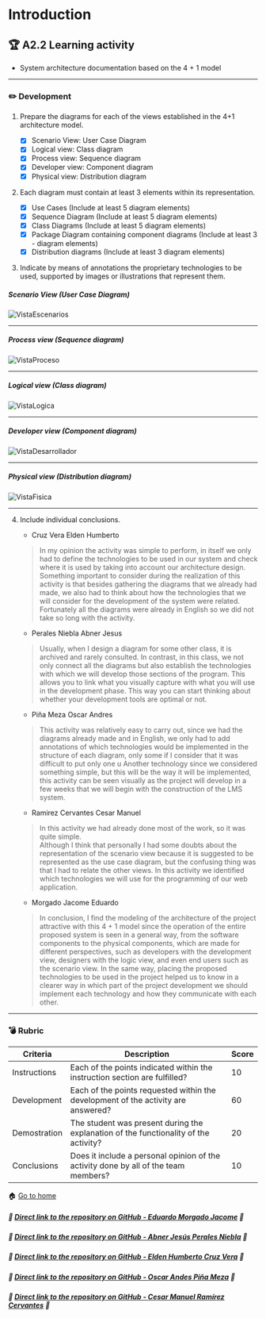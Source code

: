# Introduction

## :trophy: A2.2 Learning activity

- System architecture documentation based on the 4 + 1 model

___

### :pencil2: Development

1. Prepare the diagrams for each of the views established in the 4+1 architecture model.

    - [x] Scenario View: User Case Diagram
    - [x] Logical view: Class diagram
    - [x] Process view: Sequence diagram
    - [x] Developer view: Component diagram
    - [x] Physical view: Distribution diagram

2. Each diagram must contain at least 3 elements within its representation.

   - [x] Use Cases (Include at least 5 diagram elements)
   - [x] Sequence Diagram (Include at least 5 diagram elements)
   - [x] Class Diagrams (Include at least 5 diagram elements)
   - [x] Package Diagram containing component diagrams (Include at least 3 - diagram elements)
   - [x] Distribution diagrams (Include at least 3 diagram elements)
   
3. Indicate by means of annotations the proprietary technologies to be used, supported by images or illustrations that represent them.
##### Scenario View (User Case Diagram)
![VistaEscenarios](../img/VistaEscenariosIngles.drawio.png)

---
##### Process view (Sequence diagram)
![VistaProceso](../img/VistaProcesoIngles.drawio.png)

---
##### Logical view (Class diagram)
![VistaLogica](../img/VistaLogicaIngles.drawio.png)

---
##### Developer view (Component diagram)
![VistaDesarrollador](../img/VistaDesarrolladorIngles.drawio.png)

---
##### Physical view (Distribution diagram)
![VistaFisica](../img/VistaFisicaIngles.drawio.png)

---

4. Include individual conclusions.

    - Cruz Vera Elden Humberto
    > In my opinion the activity was simple to perform, in itself we only had to define the technologies to be used in our system and check where it is used by taking into account our architecture design. Something important to consider during the realization of this activity is that besides gathering the diagrams that we already had made, we also had to think about how the technologies that we will consider for the development of the system were related. Fortunately all the diagrams were already in English so we did not take so long with the activity.

    - Perales Niebla Abner Jesus
    > Usually, when I design a diagram for some other class, it is archived and rarely consulted. In contrast, in this class, we not only connect all the diagrams but also establish the technologies with which we will develop those sections of the program. This allows you to link what you visually capture with what you will use in the development phase. This way you can start thinking about whether your development tools are optimal or not.

    - Piña Meza Oscar Andres
    > This activity was relatively easy to carry out, since we had the diagrams already made and in English, we only had to add annotations of which technologies would be implemented in the structure of each diagram, only some if I consider that it was difficult to put only one u  Another technology since we considered something simple, but this will be the way it will be implemented, this activity can be seen visually as the project will develop in a few weeks that we will begin with the construction of the LMS system.

    - Ramirez Cervantes Cesar Manuel
    > In this activity we had already done most of the work, so it was quite simple. <br> Although I think that personally I had some doubts about the representation of the scenario view because it is suggested to be represented as the use case diagram, but the confusing thing was that I had to relate the other views. In this activity we identified which technologies we will use for the programming of our web application.

    - Morgado Jacome Eduardo
    > In conclusion, I find the modeling of the architecture of the project attractive with this 4 + 1 model since the operation of the entire proposed system is seen in a general way, from the software components to the physical components, which are made for different perspectives, such as developers with the development view, designers with the logic view, and even end users such as the scenario view. In the same way, placing the proposed technologies to be used in the project helped us to know in a clearer way in which part of the project development we should implement each technology and how they communicate with each other.
___

### :bomb: Rubric

| Criteria     | Description                                                                                  | Score |
| ------------- | -------------------------------------------------------------------------------------------- | ------- |
| Instructions | Each of the points indicated within the instruction section are fulfilled?            | 10      |  | 5 |
| Development    | Each of the points requested within the development of the activity are answered?     | 60      |
| Demostration  | The student was present during the explanation of the functionality of the activity?            | 20      |
| Conclusions  | Does it include a personal opinion of the activity done by all of the team members? | 10      |

:house: [Go to home](../readme.md)

##### :open_file_folder: [Direct link to the repository on GitHub - Eduardo Morgado Jacome](https://github.com/EduardoMJ99/AnalisisAvanzadoSoft_2021-1) :open_file_folder:

##### :open_file_folder: [Direct link to the repository on GitHub - Abner Jesús Perales Niebla](https://github.com/AbnerPerales19/AnalisisAvanzadoDeSoftware_AbnerPerales) :open_file_folder:

##### :open_file_folder: [Direct link to the repository on GitHub - Elden Humberto Cruz Vera](https://github.com/CruzVeraEldenHumberto/Analisis-Avanzado-de-Software-Cruz-Vera) :open_file_folder:

##### :open_file_folder: [Direct link to the repository on GitHub - Oscar Andes Piña Meza](https://github.com/oscarpm96/Analisis-Avanzado-16210567.git) :open_file_folder:

##### :open_file_folder: [Direct link to the repository on GitHub - Cesar Manuel Ramírez Cervantes](https://github.com/CMRamirezC/Analisis_Avanzado-_Software_Ramirez_Cervantes.git) :open_file_folder: